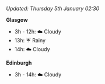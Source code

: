 *Updated: Thursday 5th January 02:30*

**Glasgow**

* 3h - 12h: :cloud: Cloudy
* 13h: :umbrella: Rainy
* 14h: :cloud: Cloudy

**Edinburgh**

* 3h - 14h: :cloud: Cloudy

